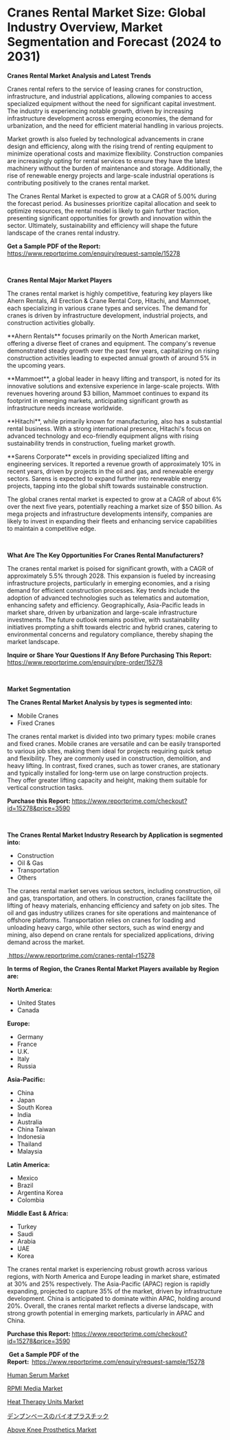 <p><h1>Cranes Rental Market Size: Global Industry Overview, Market Segmentation and Forecast (2024 to 2031)</h1></p><p><strong>Cranes Rental Market Analysis and Latest Trends</strong></p>
<p><p>Cranes rental refers to the service of leasing cranes for construction, infrastructure, and industrial applications, allowing companies to access specialized equipment without the need for significant capital investment. The industry is experiencing notable growth, driven by increasing infrastructure development across emerging economies, the demand for urbanization, and the need for efficient material handling in various projects.</p><p>Market growth is also fueled by technological advancements in crane design and efficiency, along with the rising trend of renting equipment to minimize operational costs and maximize flexibility. Construction companies are increasingly opting for rental services to ensure they have the latest machinery without the burden of maintenance and storage. Additionally, the rise of renewable energy projects and large-scale industrial operations is contributing positively to the cranes rental market.</p><p>The Cranes Rental Market is expected to grow at a CAGR of 5.00% during the forecast period. As businesses prioritize capital allocation and seek to optimize resources, the rental model is likely to gain further traction, presenting significant opportunities for growth and innovation within the sector. Ultimately, sustainability and efficiency will shape the future landscape of the cranes rental industry.</p></p>
<p><strong>Get a Sample PDF of the Report:&nbsp;</strong> <a href="https://www.reportprime.com/enquiry/request-sample/15278">https://www.reportprime.com/enquiry/request-sample/15278</a></p>
<p>&nbsp;</p>
<p><strong>Cranes Rental Major Market Players</strong></p>
<p><p>The cranes rental market is highly competitive, featuring key players like Ahern Rentals, All Erection & Crane Rental Corp, Hitachi, and Mammoet, each specializing in various crane types and services. The demand for cranes is driven by infrastructure development, industrial projects, and construction activities globally.</p><p>**Ahern Rentals** focuses primarily on the North American market, offering a diverse fleet of cranes and equipment. The company's revenue demonstrated steady growth over the past few years, capitalizing on rising construction activities leading to expected annual growth of around 5% in the upcoming years.</p><p>**Mammoet**, a global leader in heavy lifting and transport, is noted for its innovative solutions and extensive experience in large-scale projects. With revenues hovering around $3 billion, Mammoet continues to expand its footprint in emerging markets, anticipating significant growth as infrastructure needs increase worldwide.</p><p>**Hitachi**, while primarily known for manufacturing, also has a substantial rental business. With a strong international presence, Hitachi's focus on advanced technology and eco-friendly equipment aligns with rising sustainability trends in construction, fueling market growth.</p><p>**Sarens Corporate** excels in providing specialized lifting and engineering services. It reported a revenue growth of approximately 10% in recent years, driven by projects in the oil and gas, and renewable energy sectors. Sarens is expected to expand further into renewable energy projects, tapping into the global shift towards sustainable construction.</p><p>The global cranes rental market is expected to grow at a CAGR of about 6% over the next five years, potentially reaching a market size of $50 billion. As mega projects and infrastructure developments intensify, companies are likely to invest in expanding their fleets and enhancing service capabilities to maintain a competitive edge.</p></p>
<p>&nbsp;</p>
<p><strong>What Are The Key Opportunities For Cranes Rental Manufacturers?</strong></p>
<p><p>The cranes rental market is poised for significant growth, with a CAGR of approximately 5.5% through 2028. This expansion is fueled by increasing infrastructure projects, particularly in emerging economies, and a rising demand for efficient construction processes. Key trends include the adoption of advanced technologies such as telematics and automation, enhancing safety and efficiency. Geographically, Asia-Pacific leads in market share, driven by urbanization and large-scale infrastructure investments. The future outlook remains positive, with sustainability initiatives prompting a shift towards electric and hybrid cranes, catering to environmental concerns and regulatory compliance, thereby shaping the market landscape.</p></p>
<p><strong>Inquire or Share Your Questions If Any Before Purchasing This Report:</strong> <a href="https://www.reportprime.com/enquiry/pre-order/15278">https://www.reportprime.com/enquiry/pre-order/15278</a></p>
<p>&nbsp;</p>
<p><strong>Market Segmentation</strong></p>
<p><strong>The Cranes Rental Market Analysis by types is segmented into:</strong></p>
<p><ul><li>Mobile Cranes</li><li>Fixed Cranes</li></ul></p>
<p><p>The cranes rental market is divided into two primary types: mobile cranes and fixed cranes. Mobile cranes are versatile and can be easily transported to various job sites, making them ideal for projects requiring quick setup and flexibility. They are commonly used in construction, demolition, and heavy lifting. In contrast, fixed cranes, such as tower cranes, are stationary and typically installed for long-term use on large construction projects. They offer greater lifting capacity and height, making them suitable for vertical construction tasks.</p></p>
<p><strong>Purchase this Report:&nbsp;</strong><a href="https://www.reportprime.com/checkout?id=15278&price=3590">https://www.reportprime.com/checkout?id=15278&price=3590</a></p>
<p>&nbsp;</p>
<p><strong>The Cranes Rental Market Industry Research by Application is segmented into:</strong></p>
<p><ul><li>Construction</li><li>Oil & Gas</li><li>Transportation</li><li>Others</li></ul></p>
<p><p>The cranes rental market serves various sectors, including construction, oil and gas, transportation, and others. In construction, cranes facilitate the lifting of heavy materials, enhancing efficiency and safety on job sites. The oil and gas industry utilizes cranes for site operations and maintenance of offshore platforms. Transportation relies on cranes for loading and unloading heavy cargo, while other sectors, such as wind energy and mining, also depend on crane rentals for specialized applications, driving demand across the market.</p></p>
<p><a href="https://www.reportprime.com/cranes-rental-r15278">&nbsp;https://www.reportprime.com/cranes-rental-r15278</a></p>
<p><strong>In terms of Region, the Cranes Rental Market Players available by Region are:</strong></p>
<p>
    <p> <strong> North America: </strong>
        <ul>
            <li>United States</li>
            <li>Canada</li>
        </ul>
        </p> 
    <p> <strong> Europe: </strong>
        <ul>
            <li>Germany</li>
            <li>France</li>
            <li>U.K.</li>
            <li>Italy</li>
            <li>Russia</li>
        </ul>
        </p> 
    <p> <strong> Asia-Pacific: </strong>
        <ul>
            <li>China</li>
            <li>Japan</li>
            <li>South Korea</li>
            <li>India</li>
            <li>Australia</li>
            <li>China Taiwan</li>
            <li>Indonesia</li>
            <li>Thailand</li>
            <li>Malaysia</li>
        </ul>
        </p> 
    <p> <strong> Latin America: </strong>
        <ul>
            <li>Mexico</li>
            <li>Brazil</li>
            <li>Argentina Korea</li>
            <li>Colombia</li>
        </ul>
        </p> 
    <p> <strong> Middle East & Africa: </strong>
        <ul>
            <li>Turkey</li>
            <li>Saudi</li>
            <li>Arabia</li>
            <li>UAE</li>
            <li>Korea</li>
        </ul>
    </p>
    </p>
<p><p>The cranes rental market is experiencing robust growth across various regions, with North America and Europe leading in market share, estimated at 30% and 25% respectively. The Asia-Pacific (APAC) region is rapidly expanding, projected to capture 35% of the market, driven by infrastructure development. China is anticipated to dominate within APAC, holding around 20%. Overall, the cranes rental market reflects a diverse landscape, with strong growth potential in emerging markets, particularly in APAC and China.</p></p>
<p><strong>Purchase this Report: </strong><a href="https://www.reportprime.com/checkout?id=15278&price=3590">https://www.reportprime.com/checkout?id=15278&price=3590</a></p>
<p>&nbsp;<strong>Get a Sample PDF of the Report:&nbsp;&nbsp;</strong><a href="https://www.reportprime.com/enquiry/request-sample/15278">https://www.reportprime.com/enquiry/request-sample/15278</a></p>
<p><strong></strong></p>
<p><p><a href="https://medium.com/@alicemcglynn2022/the-global-human-serum-market-is-a-dynamic-and-growing-industry-d6851c5d4c6d">Human Serum Market</a></p><p><a href="https://medium.com/@alicemcglynn2022/the-rpmi-media-market-prioritizes-cost-control-and-efficiency-enhancement-64d8ef1e2a01">RPMI Media Market</a></p><p><a href="https://www.linkedin.com/pulse/exploring-heat-therapy-units-market-dynamics-revenue-analysis-ovtrc?trackingId=D%2Fgtkl1TQJm2N%2FlwEUcueA%3D%3D">Heat Therapy Units Market</a></p><p><a href="https://medium.com/@dfs4ff/%E4%BB%8A%E5%BE%8C%E6%95%B0%E5%B9%B4%E9%96%93%E3%81%A7-%E3%83%87%E3%83%B3%E3%83%97%E3%83%B3%E3%83%99%E3%83%BC%E3%82%B9%E3%81%AE%E3%83%90%E3%82%A4%E3%82%AA%E3%83%97%E3%83%A9%E3%82%B9%E3%83%81%E3%83%83%E3%82%AF%E5%B8%82%E5%A0%B4%E3%81%AB%E5%BD%B1%E9%9F%BF%E3%82%92%E4%B8%8E%E3%81%88%E3%82%8B%E8%A6%81%E5%9B%A0%E3%81%AF%E4%BD%95%E3%81%A7%E3%81%99%E3%81%8B-%E5%B8%82%E5%A0%B4%E8%A3%BD%E5%93%81%E3%81%A8%E5%9C%B0%E5%9F%9F%E5%88%86%E6%9E%90-2024%E5%B9%B4-2031%E5%B9%B4-2e6284e66b41">デンプンベースのバイオプラスチック</a></p><p><a href="https://www.linkedin.com/pulse/navigating-above-knee-prosthetics-market-expert-analysis-forecast-1a6ec?trackingId=EpVRU5R7QCSRz58bnJlxAg%3D%3D">Above Knee Prosthetics Market</a></p></p>